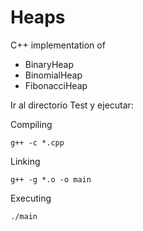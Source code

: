 # Heaps
C++ implementation of
* BinaryHeap
* BinomialHeap
* FibonacciHeap

Ir al directorio Test y ejecutar:

Compiling
```console
g++ -c *.cpp
```
Linking
```console
g++ -g *.o -o main
```
Executing
```console
./main
```